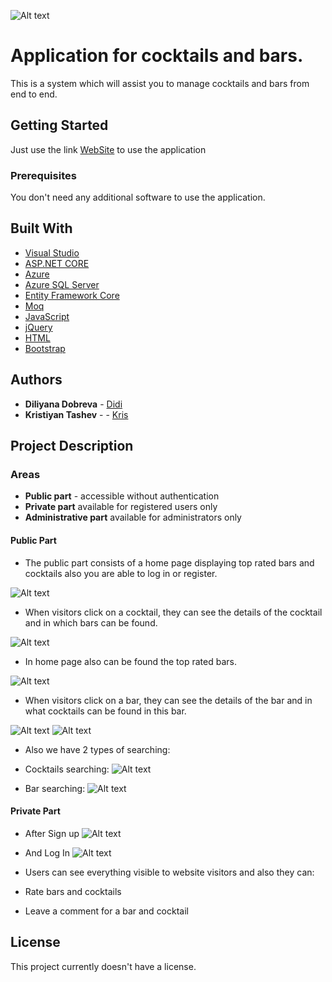 ![Alt text](https://github.com/DilyanaDobreva/Cocktail_Magician/blob/master/Images/HomePage.jpg)

# Application for cocktails and bars.

This is a system which will assist you to manage cocktails and bars from end to end.

## Getting Started

Just use the link [WebSite](https://cocktailmagicianproject.azurewebsites.net/) to use the application

### Prerequisites

You don't need any additional software to use the application.

## Built With

* [Visual Studio](https://visualstudio.microsoft.com/vs/)
* [ASP.NET CORE](https://docs.microsoft.com/en-us/aspnet/core/?view=aspnetcore-3.0)
* [Azure](https://azure.microsoft.com/en-us/)
* [Azure SQL Server](https://azure.microsoft.com/en-us/services/sql-database/)
* [Entity Framework Core](https://docs.microsoft.com/en-us/ef/core/)
* [Moq](https://github.com/Moq/moq4/wiki/Quickstart)
* [JavaScript](https://www.javascript.com/)
* [jQuery](https://jquery.com/)
* [HTML](https://developer.mozilla.org/bg/docs/Web/HTML)
* [Bootstrap](https://getbootstrap.com/)

## Authors

* **Diliyana Dobreva** - [Didi](https://gitlab.com/dilyana.dobreva)
* **Kristiyan Tashev** -  - [Kris](https://gitlab.com/kristiqntashev)

## Project Description
### Areas
* **Public part** -  accessible without authentication
* **Private part** available for registered users only
* **Administrative part** available for administrators only

#### Public Part
* The public part consists of a home page displaying top rated bars and cocktails also you are able to log in or register.

![Alt text](https://github.com/DilyanaDobreva/Cocktail_Magician/blob/master/Images/TopRatedCoctails.jpg)
* When visitors click on a cocktail, they can see the details of the cocktail and in which bars can be found.

![Alt text](https://github.com/DilyanaDobreva/Cocktail_Magician/tree/master/Images/CocktailDetail.jpg)
* In home page also can be found the top rated bars.

![Alt text](https://github.com/DilyanaDobreva/Cocktail_Magician/tree/master/Images/TopBars.jpg)
* When visitors click on a bar, they can see the details of the bar and in what cocktails can be found in this bar.

![Alt text](https://github.com/DilyanaDobreva/Cocktail_Magician/tree/master/Images/BarDetail1.jpg)
![Alt text](https://github.com/DilyanaDobreva/Cocktail_Magician/tree/master/Images/BarDetail2.jpg)

* Also we have 2 types of searching:

* Cocktails searching:
![Alt text](https://github.com/DilyanaDobreva/Cocktail_Magician/tree/master/Images/CocktailSearch.jpg)

* Bar searching:
![Alt text](https://github.com/DilyanaDobreva/Cocktail_Magician/tree/master/Images/BarSearch.jpg)

#### Private Part
* After Sign up
![Alt text](https://github.com/DilyanaDobreva/Cocktail_Magician/tree/master/Images/SignUp.jpg)

* And Log In
![Alt text](https://github.com/DilyanaDobreva/Cocktail_Magician/tree/master/Images/SignIn.jpg)
* Users can see everything visible to website visitors and also they can:


* Rate bars and cocktails
* Leave a comment for a bar and cocktail


## License

This project currently doesn't have a license.


